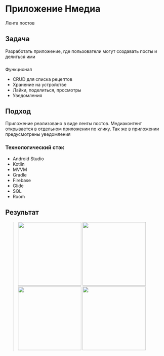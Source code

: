 # Приложение Нмедиа
Лента постов

## Задача
Разработать приложение, где пользователи могут создавать посты и делиться ими

###
Функционал
* CRUD для списка рецептов
* Хранение на устройстве
* Лайки, поделиться, просмотры
* Уведомления

## Подход
Приложение реализовано в виде ленты постов. Медиаконтент открывается в отдельном приложении по клику. Так же в приложении предусмотрены уведомления

### Технологический стэк
* Android Studio
* Kotlin
* MVVM
* Gradle
* Firebase
* Glide
* SQL
* Room

## Результат
> <img src="https://user-images.githubusercontent.com/101312150/193397816-143dcb62-8b6a-454f-bc91-c428ee208b9f.png" width="200"/>
> <img src="https://user-images.githubusercontent.com/101312150/193397818-9a78b6ac-02a9-4843-90be-5289d32394f8.png" width="200"/>
> <img src="https://user-images.githubusercontent.com/101312150/193397811-b440df8d-4da8-447a-8dfc-afa8b87d1e23.png" width="200"/>
> <img src="https://user-images.githubusercontent.com/101312150/193397821-f0a2f4fc-e34d-4332-a6a1-2047467651a6.png" width="200"/>
